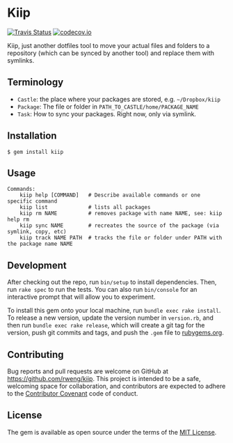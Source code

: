 # Kiip

[![Travis Status](https://travis-ci.org/rweng/kiip.svg)](https://travis-ci.org/rweng/kiip)
[![codecov.io](http://codecov.io/github/rweng/kiip/coverage.svg?branch=master)](http://codecov.io/github/rweng/kiip?branch=master)

Kiip, just another dotfiles tool to move your actual files and folders to a repository (which can be synced by another tool) and replace them with symlinks.

## Terminology

- `Castle`: the place where your packages are stored, e.g. `~/Dropbox/kiip`
- `Package`: The file or folder in `PATH_TO_CASTLE/home/PACKAGE_NAME`
- `Task`: How to sync your packages. Right now, only via symlink.

## Installation

    $ gem install kiip

## Usage

    Commands:
        kiip help [COMMAND]   # Describe available commands or one specific command
        kiip list             # lists all packages
        kiip rm NAME          # removes package with name NAME, see: kiip help rm
        kiip sync NAME        # recreates the source of the package (via symlink, copy, etc)
        kiip track NAME PATH  # tracks the file or folder under PATH with the package name NAME

## Development

After checking out the repo, run `bin/setup` to install dependencies. Then, run `rake spec` to run the tests. You can also run `bin/console` for an interactive prompt that will allow you to experiment.

To install this gem onto your local machine, run `bundle exec rake install`. To release a new version, update the version number in `version.rb`, and then run `bundle exec rake release`, which will create a git tag for the version, push git commits and tags, and push the `.gem` file to [rubygems.org](https://rubygems.org).

## Contributing

Bug reports and pull requests are welcome on GitHub at https://github.com/rweng/kiip. This project is intended to be a safe, welcoming space for collaboration, and contributors are expected to adhere to the [Contributor Covenant](contributor-covenant.org) code of conduct.


## License

The gem is available as open source under the terms of the [MIT License](http://opensource.org/licenses/MIT).

